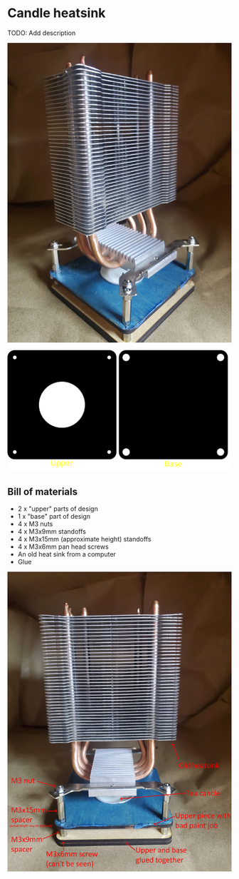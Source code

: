 # Candle heatsink

TODO: Add description

![photo.jpg](./photo.jpg)

![Candle heatsink](./candle-heatsink.svg)

## Bill of materials

* 2 x "upper" parts of design
* 1 x "base" part of design
* 4 x M3 nuts
* 4 x M3x9mm standoffs
* 4 x M3x15mm (approximate height) standoffs
* 4 x M3x6mm pan head screws
* An old heat sink from a computer
* Glue

![photo-BOM.jpg](./photo-BOM.jpg)
